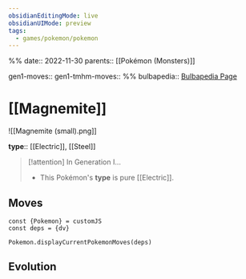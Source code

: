 ```yaml
---
obsidianEditingMode: live
obsidianUIMode: preview
tags:
  - games/pokemon/pokemon
---
```

%%
date:: 2022-11-30
parents:: [[Pokémon (Monsters)]]

gen1-moves:: 
gen1-tmhm-moves::
%%
bulbapedia:: [Bulbapedia Page](https://bulbapedia.bulbagarden.net/wiki/Magnemite_(Pok%C3%A9mon))

# [[Magnemite]]

![[Magnemite (small).png]]

**type**:: [[Electric]], [[Steel]]

> [!attention] In Generation I...
> - This Pokémon's **type** is pure [[Electric]].

## Moves

```dataviewjs
const {Pokemon} = customJS
const deps = {dv}

Pokemon.displayCurrentPokemonMoves(deps)
```

## Evolution

